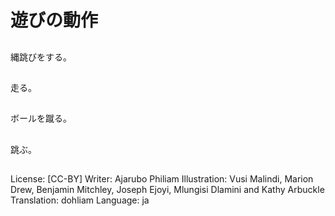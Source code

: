 # 遊びの動作

##
縄跳びをする。

##
走る。

##
ボールを蹴る。

##
跳ぶ。

##
License: [CC-BY]
Writer: Ajarubo Philiam
Illustration: Vusi Malindi, Marion Drew, Benjamin Mitchley, Joseph Ejoyi, Mlungisi Dlamini and Kathy Arbuckle
Translation: dohliam
Language: ja
